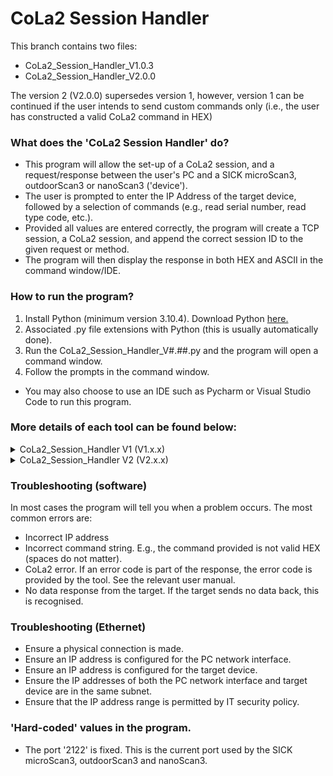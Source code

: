 # CoLa2 Session Handler
This branch contains two files:
- CoLa2_Session_Handler_V1.0.3
- CoLa2_Session_Handler_V2.0.0
  
The version 2 (V2.0.0) supersedes version 1, however, version 1 can be continued if the user intends to send custom commands only (i.e., the user has constructed a valid CoLa2 command in HEX) 

### What does the 'CoLa2 Session Handler' do?
- This program will allow the set-up of a CoLa2 session, and a request/response between the user's PC and a SICK microScan3, outdoorScan3 or nanoScan3 ('device').
- The user is prompted to enter the IP Address of the target device, followed by a selection of commands (e.g., read serial number, read type code, etc.).
- Provided all values are entered correctly, the program will create a TCP session, a CoLa2 session, and append the correct session ID to the given request or method.
- The program will then display the response in both HEX and ASCII in the command window/IDE.

### How to run the program?
1. Install Python (minimum version 3.10.4). Download Python [here.](https://www.python.org/downloads/) 
2. Associated .py file extensions with Python (this is usually automatically done).
3. Run the CoLa2_Session_Handler_V#.##.py and the program will open a command window.
4. Follow the prompts in the command window.
- You may also choose to use an IDE such as Pycharm or Visual Studio Code to run this program.

### More details of each tool can be found below:

<details><summary>CoLa2_Session_Handler V1 (V1.x.x)</summary>

  ## Cola2_Session_Handler_V1.0.3.py
Version 1.0.3 created on 10.05.2023 by James Edwards

  ### How to use the program?
Follow the prompts:
1. Firstly enter the IP address of the target device (e.g., microScan3). Press enter.
2. Enter the CoLa2 command. Press enter.
- Note that a complete CoLa2 command must be given. The values give as the session ID do not matter, however, all characters in the command must be in valid HEX.
3. Receive a response. The response is given in both HEX and ASCII (some values are easier to read in ASCII).
4. Choose to send another request by entering 'y' or closing the program by entering 'n'.
</details>

<details><summary>CoLa2_Session_Handler V2 (V2.x.x)</summary>
  
  ## Cola2_Session_Handler_V2.0.0.py
Version 2.0.0 created on 05.07.2023 by James Edwards

  ### What are the benefits of version 2 of the CoLa2 session handler?
  - Allows the user to make all 17 standard read variables, both methods and even custom CoLA2 commands such as write commands, or yet to be released variables.
  - The tool prints the results of all 17 standard read variables in an easy to read manner. 
  - Any data that requires conversion is automatically converted into the correct values.
  - This tool can be used in place of the CoLa2 Data Output Activator tool.
  - This tool can be used in combination to read TCP measurement data frames to use in the Ethernet Data Output Viewer (please see the other branch). 

  ### How to use the program?
Follow the prompts:
1. Firstly enter the IP address of the target device (e.g., microScan3). Press enter.
2. Enter the command type (Read variable, invoking a method or custom CoLa2 command). press enter.
3. If selection 'Read variable':
   - Enter a number between 1 and 17 according to the table of commands.
   - In most cases, the data result is printed directly. In other cases, you may need to enter an additional parameter, such as choosing the correct channel.
4. If selection 'Invoke a method':
   - Enter a number between 1 and 2 according to the table of commands.
   - In both cases (Identifying a device and configuring the data output) further parameters will need to be entered.
   - Depending on the method, either the display will flash blue for the given time, or the UDP data output will be activated/changed according to the given parameters.
5. If selection 'Custom CoLa2 command':
   - Copy the CoLa2 command in valid HEX. The session ID is not important (e.g., 00000000 would be suitable).
   - The data result is printed directly in both HEX and ASCII.
6. Choose to send another request by entering 'y' or closing the program.
</details>

### Troubleshooting (software)
In most cases the program will tell you when a problem occurs. The most common errors are:
- Incorrect IP address
- Incorrect command string. E.g., the command provided is not valid HEX (spaces do not matter).
- CoLa2 error.  If an error code is part of the response, the error code is provided by the tool. See the relevant user manual.
- No data response from the target. If the target sends no data back, this is recognised.

### Troubleshooting (Ethernet)
- Ensure a physical connection is made.
- Ensure an IP address is configured for the PC network interface.
- Ensure an IP address is configured for the target device.
- Ensure the IP addresses of both the PC network interface and target device are in the same subnet.
- Ensure that the IP address range is permitted by IT security policy.

### 'Hard-coded' values in the program.
- The port '2122' is fixed. This is the current port used by the SICK microScan3, outdoorScan3 and nanoScan3.
